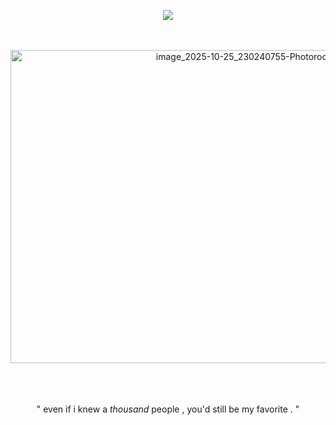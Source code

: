 <div align="center">
  
  ![](https://komarev.com/ghpvc/?username=tediego&color=red&label=nocturnals)

  </div>
<br />
<br />
<div align="center"> <img width="736" height="501" alt="image_2025-10-25_230240755-Photoroom" src="https://github.com/user-attachments/assets/e63873a7-faac-4f26-b856-a5a0677aa2a3" /> </div>
<br />
<br />
<br />
<div align="center">
  
  " even if i knew a *thousand* people , you'd still be my favorite . "

  </div>
